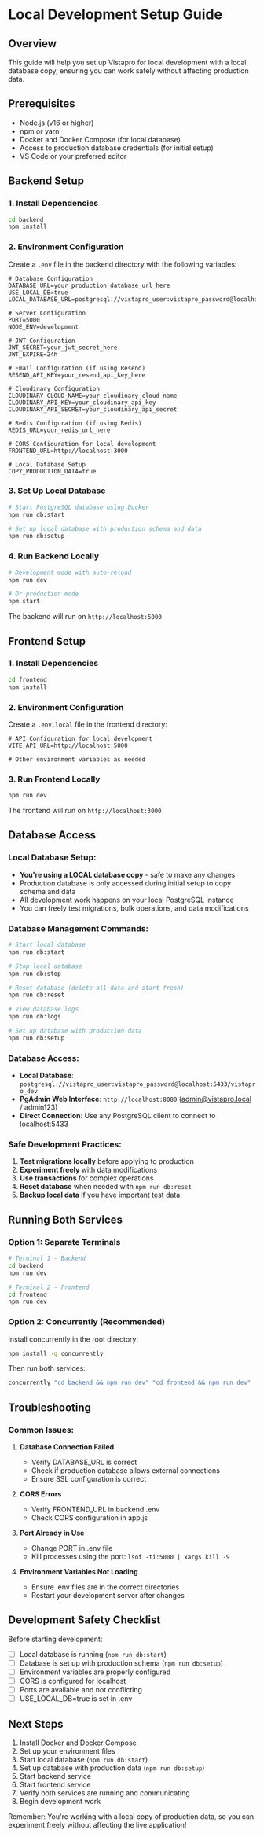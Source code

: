 # Local Development Setup Guide

## Overview
This guide will help you set up Vistapro for local development with a local database copy, ensuring you can work safely without affecting production data.

## Prerequisites
- Node.js (v16 or higher)
- npm or yarn
- Docker and Docker Compose (for local database)
- Access to production database credentials (for initial setup)
- VS Code or your preferred editor

## Backend Setup

### 1. Install Dependencies
```bash
cd backend
npm install
```

### 2. Environment Configuration
Create a `.env` file in the backend directory with the following variables:

```env
# Database Configuration
DATABASE_URL=your_production_database_url_here
USE_LOCAL_DB=true
LOCAL_DATABASE_URL=postgresql://vistapro_user:vistapro_password@localhost:5433/vistapro_dev

# Server Configuration
PORT=5000
NODE_ENV=development

# JWT Configuration
JWT_SECRET=your_jwt_secret_here
JWT_EXPIRE=24h

# Email Configuration (if using Resend)
RESEND_API_KEY=your_resend_api_key_here

# Cloudinary Configuration
CLOUDINARY_CLOUD_NAME=your_cloudinary_cloud_name
CLOUDINARY_API_KEY=your_cloudinary_api_key
CLOUDINARY_API_SECRET=your_cloudinary_api_secret

# Redis Configuration (if using Redis)
REDIS_URL=your_redis_url_here

# CORS Configuration for local development
FRONTEND_URL=http://localhost:3000

# Local Database Setup
COPY_PRODUCTION_DATA=true
```

### 3. Set Up Local Database
```bash
# Start PostgreSQL database using Docker
npm run db:start

# Set up local database with production schema and data
npm run db:setup
```

### 4. Run Backend Locally
```bash
# Development mode with auto-reload
npm run dev

# Or production mode
npm start
```

The backend will run on `http://localhost:5000`

## Frontend Setup

### 1. Install Dependencies
```bash
cd frontend
npm install
```

### 2. Environment Configuration
Create a `.env.local` file in the frontend directory:

```env
# API Configuration for local development
VITE_API_URL=http://localhost:5000

# Other environment variables as needed
```

### 3. Run Frontend Locally
```bash
npm run dev
```

The frontend will run on `http://localhost:3000`

## Database Access

### Local Database Setup:
- **You're using a LOCAL database copy** - safe to make any changes
- Production database is only accessed during initial setup to copy schema and data
- All development work happens on your local PostgreSQL instance
- You can freely test migrations, bulk operations, and data modifications

### Database Management Commands:
```bash
# Start local database
npm run db:start

# Stop local database
npm run db:stop

# Reset database (delete all data and start fresh)
npm run db:reset

# View database logs
npm run db:logs

# Set up database with production data
npm run db:setup
```

### Database Access:
- **Local Database**: `postgresql://vistapro_user:vistapro_password@localhost:5433/vistapro_dev`
- **PgAdmin Web Interface**: `http://localhost:8080` (admin@vistapro.local / admin123)
- **Direct Connection**: Use any PostgreSQL client to connect to localhost:5433

### Safe Development Practices:
1. **Test migrations locally** before applying to production
2. **Experiment freely** with data modifications
3. **Use transactions** for complex operations
4. **Reset database** when needed with `npm run db:reset`
5. **Backup local data** if you have important test data

## Running Both Services

### Option 1: Separate Terminals
```bash
# Terminal 1 - Backend
cd backend
npm run dev

# Terminal 2 - Frontend  
cd frontend
npm run dev
```

### Option 2: Concurrently (Recommended)
Install concurrently in the root directory:
```bash
npm install -g concurrently
```

Then run both services:
```bash
concurrently "cd backend && npm run dev" "cd frontend && npm run dev"
```

## Troubleshooting

### Common Issues:

1. **Database Connection Failed**
   - Verify DATABASE_URL is correct
   - Check if production database allows external connections
   - Ensure SSL configuration is correct

2. **CORS Errors**
   - Verify FRONTEND_URL in backend .env
   - Check CORS configuration in app.js

3. **Port Already in Use**
   - Change PORT in .env file
   - Kill processes using the port: `lsof -ti:5000 | xargs kill -9`

4. **Environment Variables Not Loading**
   - Ensure .env files are in the correct directories
   - Restart your development server after changes

## Development Safety Checklist

Before starting development:
- [ ] Local database is running (`npm run db:start`)
- [ ] Database is set up with production schema (`npm run db:setup`)
- [ ] Environment variables are properly configured
- [ ] CORS is configured for localhost
- [ ] Ports are available and not conflicting
- [ ] USE_LOCAL_DB=true is set in .env

## Next Steps

1. Install Docker and Docker Compose
2. Set up your environment files
3. Start local database (`npm run db:start`)
4. Set up database with production data (`npm run db:setup`)
5. Start backend service
6. Start frontend service
7. Verify both services are running and communicating
8. Begin development work

Remember: You're working with a local copy of production data, so you can experiment freely without affecting the live application!
